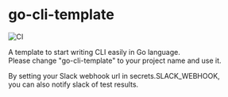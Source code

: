 # go-cli-template
![CI](https://github.com/kmdkuk/go-cli-template/workflows/CI/badge.svg)

A template to start writing CLI easily in Go language.  
Please change "go-cli-template" to your project name and use it. 

By setting your Slack webhook url in secrets.SLACK_WEBHOOK,  
you can also notify slack of test results.  

